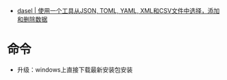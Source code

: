 - [dasel | 使用一个工具从JSON, TOML, YAML, XML和CSV文件中选择，添加和删除数据](https://github.com/TomWright/dasel)

# 命令
- 升级：windows上直接下载最新安装包安装